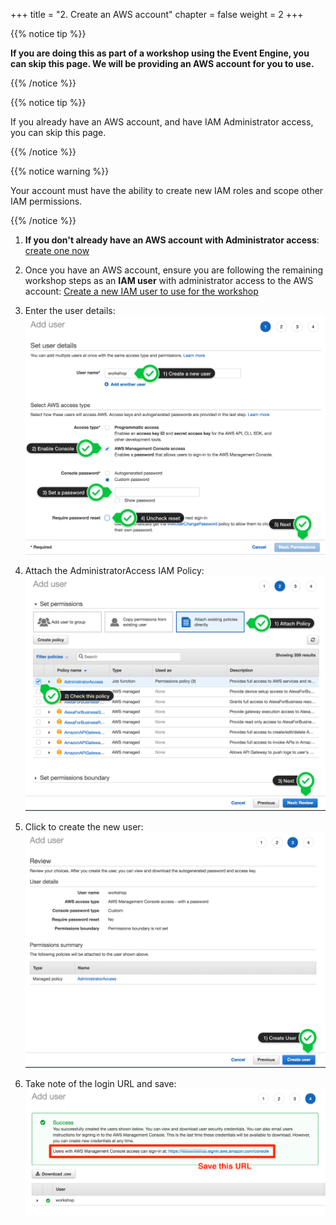 +++
title = "2. Create an AWS account"
chapter = false
weight = 2
+++

{{% notice tip %}}
<p><strong>
If you are doing this as part of a workshop using the Event Engine, you can skip this page. We will be providing an AWS account for you to use.
</strong></p>
{{% /notice %}}

{{% notice tip %}}
<p>
If you already have an AWS account, and have IAM Administrator access, you can skip this page.
</p>
{{% /notice %}}

{{% notice warning %}}
<p>
Your account must have the ability to create new IAM roles and scope other IAM permissions.
</p>
{{% /notice %}}

1. **If you don't already have an AWS account with Administrator access**: [create
one now](https://aws.amazon.com/getting-started/)

2. Once you have an AWS account, ensure you are following the remaining workshop steps
as an **IAM user** with administrator access to the AWS account:
[Create a new IAM user to use for the workshop](https://console.aws.amazon.com/iam/home?region=us-east-1#/users$new)

3. Enter the user details:
![Create User](/images/iam-1-create-user.png)

4. Attach the AdministratorAccess IAM Policy:
![Attach Policy](/images/iam-2-attach-policy.png)

5. Click to create the new user:
![Confirm User](/images/iam-3-create-user.png)

6. Take note of the login URL and save:
![Login URL](/images/iam-4-save-url.png)

